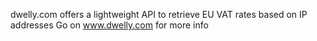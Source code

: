 dwelly.com offers a lightweight API to retrieve EU VAT rates based on IP addresses
Go on www.dwelly.com for more info
